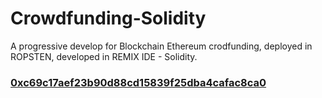 # Crowdfunding-Solidity
A progressive develop for Blockchain Ethereum crodfunding, deployed in ROPSTEN, developed in REMIX IDE - Solidity.

<a href="https://ropsten.etherscan.io/address/0xc69c17aef23b90d88cd15839f25dba4cafac8ca0"><h3><b>0xc69c17aef23b90d88cd15839f25dba4cafac8ca0</b><h3></a>
